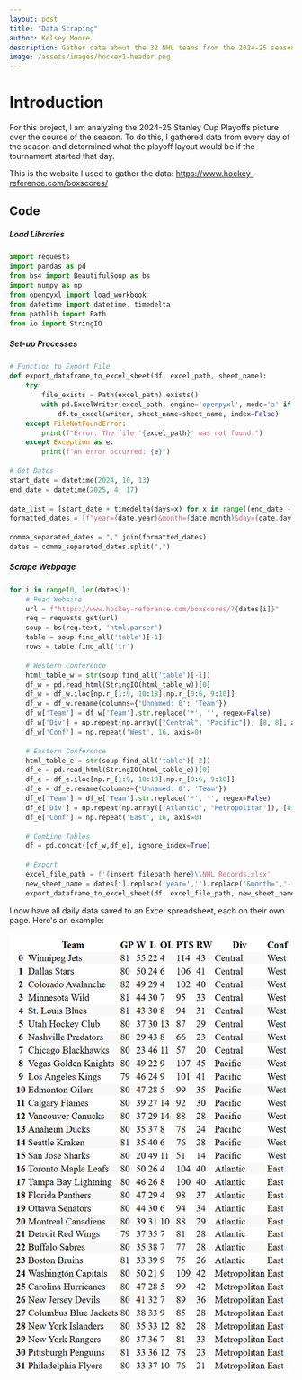 ```yaml
---
layout: post
title: "Data Scraping"
author: Kelsey Moore
description: Gather data about the 32 NHL teams from the 2024-25 season
image: /assets/images/hockey1-header.png
---
```


# Introduction

For this project, I am analyzing the 2024-25 Stanley Cup Playoffs picture over the course of the season. To do this, I gathered data from every day of the season and determined what the playoff layout would be if the tournament started that day.

This is the website I used to gather the data: <a href="https://www.hockey-reference.com/boxscores/">https://www.hockey-reference.com/boxscores/</a>

## Code

##### Load Libraries
```python
import requests
import pandas as pd
from bs4 import BeautifulSoup as bs
import numpy as np
from openpyxl import load_workbook
from datetime import datetime, timedelta
from pathlib import Path
from io import StringIO
```

##### Set-up Processes
```python
# Function to Export File
def export_dataframe_to_excel_sheet(df, excel_path, sheet_name):
    try:
        file_exists = Path(excel_path).exists()
        with pd.ExcelWriter(excel_path, engine='openpyxl', mode='a' if file_exists else 'w') as writer:
            df.to_excel(writer, sheet_name=sheet_name, index=False)
    except FileNotFoundError:
        print(f"Error: The file '{excel_path}' was not found.")
    except Exception as e:
        print(f"An error occurred: {e}")

# Get Dates
start_date = datetime(2024, 10, 13)
end_date = datetime(2025, 4, 17)

date_list = [start_date + timedelta(days=x) for x in range((end_date - start_date).days + 1)]
formatted_dates = [f"year={date.year}&month={date.month}&day={date.day}" for date in date_list]

comma_separated_dates = ",".join(formatted_dates)
dates = comma_separated_dates.split(",")
```

##### Scrape Webpage

```python
for i in range(0, len(dates)):
    # Read Website
    url = f"https://www.hockey-reference.com/boxscores/?{dates[i]}"
    req = requests.get(url)
    soup = bs(req.text, 'html.parser')
    table = soup.find_all('table')[-1]
    rows = table.find_all('tr')

    # Western Conference
    html_table_w = str(soup.find_all('table')[-1])
    df_w = pd.read_html(StringIO(html_table_w))[0]
    df_w = df_w.iloc[np.r_[1:9, 10:18],np.r_[0:6, 9:10]]
    df_w = df_w.rename(columns={'Unnamed: 0': 'Team'})
    df_w['Team'] = df_w['Team'].str.replace('*', '', regex=False)
    df_w['Div'] = np.repeat(np.array(["Central", "Pacific"]), [8, 8], axis=0)
    df_w['Conf'] = np.repeat('West', 16, axis=0)

    # Eastern Conference
    html_table_e = str(soup.find_all('table')[-2])
    df_e = pd.read_html(StringIO(html_table_e))[0]
    df_e = df_e.iloc[np.r_[1:9, 10:18],np.r_[0:6, 9:10]]
    df_e = df_e.rename(columns={'Unnamed: 0': 'Team'})
    df_e['Team'] = df_e['Team'].str.replace('*', '', regex=False)
    df_e['Div'] = np.repeat(np.array(["Atlantic", "Metropolitan"]), [8, 8], axis=0)
    df_e['Conf'] = np.repeat('East', 16, axis=0)

    # Combine Tables
    df = pd.concat([df_w,df_e], ignore_index=True)

    # Export
    excel_file_path = f'{insert filepath here}\\NHL Records.xlsx'
    new_sheet_name = dates[i].replace('year=','').replace('&month=','-').replace('&day=','-')
    export_dataframe_to_excel_sheet(df, excel_file_path, new_sheet_name)
```

I now have all daily data saved to an Excel spreadsheet, each on their own page. Here's an example:

<img src="https://raw.githubusercontent.com/kbmoore02/NHL-Data-Analysis/main/assets/images/sample-standings-stacked.png" alt="" style="width:500px;">
